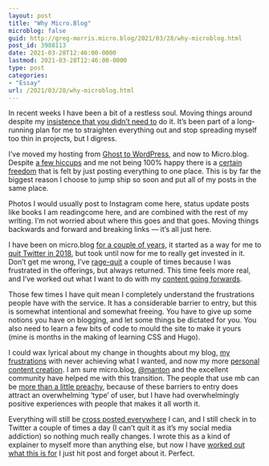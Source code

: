 ```yaml
---
layout: post
title: "Why Micro.Blog"
microblog: false
guid: http://greg-morris.micro.blog/2021/03/28/why-microblog.html
post_id: 3988113
date: 2021-03-28T12:46:00-0000
lastmod: 2021-03-28T12:46:00-0000
type: post
categories:
- "Essay"
url: /2021/03/28/why-microblog.html
---
```

<p>In recent weeks I have been a bit of a restless soul. Moving things around despite my <a href="https://gregmorris.co.uk/digital-consumerism-and/">insistence that you didn’t need to</a> do it. It’s been part of a long-running plan for me to straighten everything out and stop spreading myself too thin in projects, but I digress.</p><p>I’ve moved my hosting from <a href="https://gregmorris.co.uk/i-didnt-want/">Ghost to WordPress</a>, and now to Micro.blog. Despite <a href="https://gregmorris.co.uk/feed-worries/">a few hiccups</a> and me not being 100% happy there is a <a href="https://gregmorris.co.uk/im-still-frustrated/">certain freedom</a> that is felt by just posting everything to one place. This is by far the biggest reason I choose to jump ship so soon and put all of my posts in the same place.</p><p>Photos I would usually post to Instagram come here, status update posts like books I am readingcome here, and are combined with the rest of my writing. I’m not worried about where this goes and that goes. Moving things backwards and forward and breaking links — it’s all just here.</p><p>I have been on micro.blog <a href="https://gregmorris.co.uk/youre-not-cool/">for a couple of years</a>, it started as a way for me to <a href="https://gregmorris.co.uk/using-microblog-aka/">quit Twitter in 2018</a>, but took until now for me to really get invested in it. Don’t get me wrong, I’ve <a href="https://gregmorris.co.uk/bye-microblog/">rage-quit</a> a couple of times because I was frustrated in the offerings, but always returned. This time feels more real, and I’ve worked out what I want to do with my <a href="https://gregmorris.co.uk/social-media-in/">content going forwards</a>.</p><p>Those few times I have quit mean I completely understand the frustrations people have with the service. It has a considerable barrier to entry, but this is somewhat intentional and somewhat freeing. You have to give up some notions you have on blogging, and let some things be dictated for you. You also need to learn a few bits of code to mould the site to make it yours (mine is months in the making of learning CSS and Hugo).</p><p>I could wax lyrical about my change in thoughts about my blog, <a href="https://gregmorris.co.uk/asking-giving-and/">my frustrations</a> with never achieving what I wanted, and now my more <a href="https://gregmorris.co.uk/what-is-your/">personal content creation</a>. I am sure micro.blog, <a href="https://micro.blog/manton">@manton</a> and the excellent community have helped me with this transition. The people that use mb can be <a href="https://gregmorris.co.uk/this-is-how/">more than a little preachy</a>, because of these barriers to entry does attract an overwhelming ‘type’ of user, but I have had overwhelmingly positive experiences with people that makes it all worth it.</p><p>Everything will still be <a href="https://gregmorris.co.uk/cross-posting-to/">cross posted everywhere</a> I can, and I still check in to Twitter a couple of times a day (I can’t quit it as it’s my social media addiction) so nothing much really changes. I wrote this as a kind of explainer to myself more than anything else, but now I have <a href="https://gregmorris.co.uk/whats-this-for/">worked out what this is for</a> I just hit post and forget about it. Perfect.</p>
